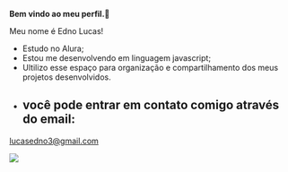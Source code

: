 **Bem vindo ao meu perfil.💙**

Meu nome é Edno Lucas!
- Estudo no Alura;
- Estou me desenvolvendo em linguagem javascript;
- Ultilizo esse espaço para organização e compartilhamento dos meus projetos desenvolvidos.
- ## você pode entrar em contato comigo através do email:
lucasedno3@gmail.com


![](https://tenor.com/pt-BR/view/naruto-gif-19427546)
